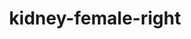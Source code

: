 ---
title: kidney-female-right
release_version: v1.3
hra_release_version:
  - v1.0
  - v1.1
  - v1.2
  - v1.3
model_type: ref-organs
description: '[This reference organ](https://hubmapconsortium.github.io/ccf/pages/ccf-3d-reference-library.html) was created using data from the Visible Human Female, provided by the National Library of Medicine. Changes include removing the renal calyces and renal papillae and adding them to the ureter model per subject matter expert input. '
creators:
  - 0000-0003-4066-7531
  - 0000-0002-3333-5646
project_leads:
  - 0000-0002-3321-6137
reviewers:
  - 0000-0001-9198-5498
  - 0000-0003-2804-127X
creation_date: 2022-05-06T00:00:00
license: CC BY 4.0
publisher:  HuBMAP 
funder:  National Institutes of Health 
award_number:  OT2OD026671 
hubmap_id:  HBM487.ZGCW.688 
datatable: VH_F_Kidney_R.glb
doi: https://doi.org/10.48539/HBM487.ZGCW.688
---